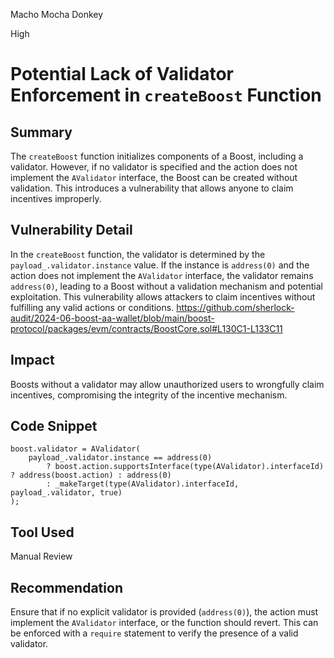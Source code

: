 Macho Mocha Donkey

High

# Potential Lack of Validator Enforcement in `createBoost` Function

## Summary
The `createBoost` function initializes components of a Boost, including a validator. However, if no validator is specified and the action does not implement the `AValidator` interface, the Boost can be created without validation. This introduces a vulnerability that allows anyone to claim incentives improperly.

## Vulnerability Detail
In the `createBoost` function, the validator is determined by the `payload_.validator.instance` value. If the instance is `address(0)` and the action does not implement the `AValidator` interface, the validator remains `address(0)`, leading to a Boost without a validation mechanism and potential exploitation. This vulnerability allows attackers to claim incentives without fulfilling any valid actions or conditions.
https://github.com/sherlock-audit/2024-06-boost-aa-wallet/blob/main/boost-protocol/packages/evm/contracts/BoostCore.sol#L130C1-L133C11

## Impact
Boosts without a validator may allow unauthorized users to wrongfully claim incentives, compromising the integrity of the incentive mechanism.

## Code Snippet
```solidity
boost.validator = AValidator(
    payload_.validator.instance == address(0)
        ? boost.action.supportsInterface(type(AValidator).interfaceId) ? address(boost.action) : address(0)
        : _makeTarget(type(AValidator).interfaceId, payload_.validator, true)
);
```

## Tool Used
Manual Review

## Recommendation
Ensure that if no explicit validator is provided (`address(0)`), the action must implement the `AValidator` interface, or the function should revert. This can be enforced with a `require` statement to verify the presence of a valid validator.
